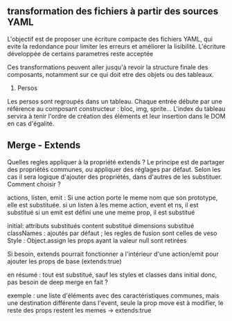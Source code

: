 ## transformation des fichiers à partir des sources YAML

L'objectif est de proposer une écriture compacte des fichiers YAML, qui evite la redondance pour limiter les erreurs et améliorer la lisibilité. 
L'écriture développée de certains parametres reste acceptée 

Ces transformations peuvent aller jusqu'à revoir la structure finale des composants, notamment sur ce qui doit etre des objets ou des tableaux.

1. Persos

Les persos sont regroupés dans un tableau. 
Chaque entrée débute par une référence au composant constructeur : bloc, img, sprite...
L'index du tableau servira à tenir l'ordre de création des éléments et leur insertion dans le DOM en cas d'égalité.


## Merge - Extends
Quelles regles appliquer à la propriété extends ?
Le principe est de partager des propriétés communes, ou appliquer des réglages par défaut.
Selon les cas il sera logique d'ajouter des propriétés, dans d'autres de les substituer. Comment choisir ?

actions, listen, emit :
Si une action porte le meme nom que son prototype, elle est substituée.
si un listen à les meme action, event et ns, il est substitué
si un emit est défini une une meme prop, il est substitué

initial:
attributs substitués
content substitué
dimensions substitué
classNames : ajoutés par défaut ; les regles de fusion sont celles de veso
Style : Object.assign
les props ayant la valeur null sont retirées

Si besoin, extends pourrait fonctionner a l'intérieur d'une action/emit pour ajouter les props de base (extends:true)

en résumé : tout est substitué, sauf les styles et classes dans initial
donc, pas besoin de deep merge en fait ?

exemple : une liste d'éléments avec des caractéristiques communes, mais une destination différente
dans l'event, seule la prop  move est à modifier, le reste des props restent les memes -> extends:true

